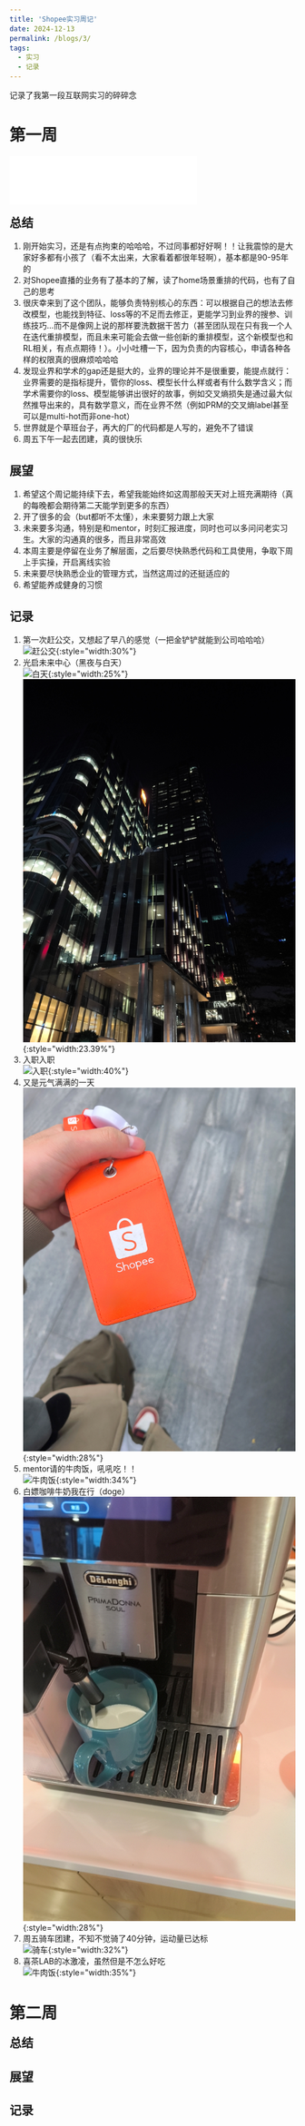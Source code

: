 ```yaml
---
title: 'Shopee实习周记'
date: 2024-12-13
permalink: /blogs/3/
tags:
  - 实习
  - 记录
---
```


记录了我第一段互联网实习的碎碎念

# 第一周

<iframe frameborder="no" border="0" marginwidth="0" marginheight="0" width="330" height="86" src="//music.163.com/outchain/player?type=2&id=2045946501&auto=1&height=66"></iframe>

<h2 style="margin-top: 12px;">总结</h2>

1. 刚开始实习，还是有点拘束的哈哈哈，不过同事都好好啊！！让我震惊的是大家好多都有小孩了（看不太出来，大家看着都很年轻啊），基本都是90-95年的
2. 对Shopee直播的业务有了基本的了解，读了home场景重排的代码，也有了自己的思考
3. 很庆幸来到了这个团队，能够负责特别核心的东西：可以根据自己的想法去修改模型，也能找到特征、loss等的不足而去修正，更能学习到业界的搜参、训练技巧...而不是像网上说的那样要洗数据干苦力（甚至团队现在只有我一个人在迭代重排模型，而且未来可能会去做一些创新的重排模型，这个新模型也和RL相关，有点点期待！）。小小吐槽一下，因为负责的内容核心，申请各种各样的权限真的很麻烦哈哈哈
4. 发现业界和学术的gap还是挺大的，业界的理论并不是很重要，能提点就行：业界需要的是指标提升，管你的loss、模型长什么样或者有什么数学含义；而学术需要你的loss、模型能够讲出很好的故事，例如交叉熵损失是通过最大似然推导出来的，具有数学意义，而在业界不然（例如PRM的交叉熵label甚至可以是multi-hot而非one-hot）
5. 世界就是个草班台子，再大的厂的代码都是人写的，避免不了错误
6. 周五下午一起去团建，真的很快乐

## 展望

1. 希望这个周记能持续下去，希望我能始终如这周那般天天对上班充满期待（真的每晚都会期待第二天能学到更多的东西）
2. 开了很多的会（but都听不太懂），未来要努力跟上大家
3. 未来要多沟通，特别是和mentor，时刻汇报进度，同时也可以多问问老实习生。大家的沟通真的很多，而且非常高效
4. 本周主要是停留在业务了解层面，之后要尽快熟悉代码和工具使用，争取下周上手实操，开启离线实验
5. 未来要尽快熟悉企业的管理方式，当然这周过的还挺适应的
6. 希望能养成健身的习惯

## 记录
1. 第一次赶公交，又想起了早八的感觉（一把金铲铲就能到公司哈哈哈）<br>
  ![赶公交](/images/post/Shopee/retouch_2024121515400366.jpg){:style="width:30%"}
2. 光启未来中心（黑夜与白天）<br>
  ![白天](/images/post/Shopee/retouch_2024121515402854.jpg){:style="width:25%"}  ![黑夜](/images/post/Shopee/retouch_2024121515404765.jpg){:style="width:23.39%"}
3. 入职入职<br>
  ![入职](/images/post/Shopee/bc2a1d15045a2a621fef507f7828c6c.jpg){:style="width:40%"}
4. 又是元气满满的一天<br>
  ![元气](/images/post/Shopee/retouch_2024121515411212.jpg){:style="width:28%"}
5. mentor请的牛肉饭，吼吼吃！！<br>
  ![牛肉饭](/images/post/Shopee/retouch_2024121515420925.jpg){:style="width:34%"}
6. 白嫖咖啡牛奶我在行（doge）<br>
  ![咖啡](/images/post/Shopee/retouch_2024121515423349.jpg){:style="width:28%"}
7. 周五骑车团建，不知不觉骑了40分钟，运动量已达标<br>
  ![骑车](/images/post/Shopee/retouch_2024121515352339.jpg){:style="width:32%"}
8. 喜茶LAB的冰激凌，虽然但是不怎么好吃<br>
  ![牛肉饭](/images/post/Shopee/retouch_2024121515425967.jpg){:style="width:35%"}


# 第二周

<h2 style="margin-top: 12px;">总结</h2>

## 展望

## 记录